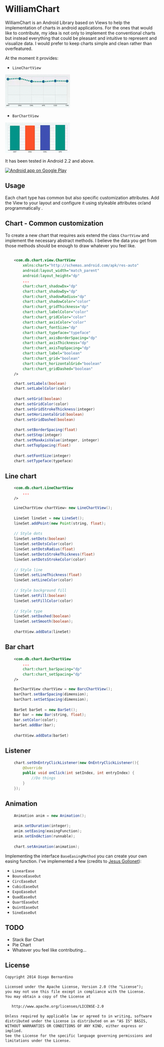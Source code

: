 WilliamChart
===============

WilliamChart is an Android Library based on Views to help the implementation of charts in android applications. For the ones that would like to contribute, my idea is not only to implement the conventional charts but instead everything that could be pleasant and intuitive to represent and visualize data. I would prefer to keep charts simple and clean rather than overfeatured.

At the moment it provides:
* ``LineChartView``

![Demo Screenshot1][1]

* ``BarChartView``

![Demo Screenshot2][2]

It has been tested in Android 2.2 and above.

<a href="https://play.google.com/store/apps/details?id=com.db.williamchartdemo">
  <img alt="Android app on Google Play" src="https://developer.android.com/images/brand/en_app_rgb_wo_45.png" />
</a>

Usage
-----
Each chart type has common but also specific customization attributes. Add the View to your layout and configure it using styleable attributes or/and programmatically .


Chart - Common customization
----------------------

To create a new chart that requires axis extend the class ``ChartView`` and implement the necessary abstract methods. I believe the data you get from those methods should be enough to draw whatever you feel like.

```xml

    <com.db.chart.view.ChartView
        xmlns:chart="http://schemas.android.com/apk/res-auto"
        android:layout_width="match_parent"
        android:layout_height="dp"
        ...
        chart:chart_shadowDx="dp"
        chart:chart_shadowDy="dp"
        chart:chart_shadowRadius="dp"
        chart:chart_shadowColor="color"
        chart:chart_gridThickness="dp"
        chart:chart_labelColor="color"
        chart:chart_gridColor="color"
        chart:chart_axisColor="color"
        chart:chart_fontSize="dp"
        chart:chart_typeface="typeface"
        chart:chart_axisBorderSpacing="dp"
        chart:chart_axisThickness="dp"
        chart:chart_axisTopSpacing="dp"
        chart:chart_label="boolean"
        chart:chart_grid="boolean"
        chart:chart_horizontalGrid="boolean"
        chart:chart_gridDashed="boolean"
    />

```

```java
    chart.setLabels(boolean)
    chart.setLabelColor(color)
    
    chart.setGrid(boolean)
    chart.setGridColor(color)
    chart.setGridStrokeThickness(integer)
    chart.setHorizontalGrid(boolean)
    chart.setGridDashed(boolean)

    chart.setBorderSpacing(float)
    chart.setStep(integer)
    chart.setMaxAxisValue(integer, integer)
    chart.setTopSpacing(float)

    chart.setFontSize(integer)
    chart.setTypeface(typeface)
```


Line chart
----------

```xml
    <com.db.chart.LineChartView
        ... 
    />
```

```java
    LineChartView chartView= new LineChartView();

    LineSet lineSet = new LineSet();
    lineSet.addPoint(new Point(string, float);
    
    // Style dots
    lineSet.setDots(boolean)
    lineSet.setDotsColor(color)
    lineSet.setDotsRadius(float)
    lineSet.setDotsStrokeThickness(float)
    lineSet.setDotsStrokeColor(color)
    
    // Style line
    lineSet.setLineThickness(float)
    lineSet.setLineColor(color)
    
    // Style background fill
    lineSet.setFill(boolean)
    lineSet.setFillColor(color)
    
    // Style type
    lineSet.setDashed(boolean)
    lineSet.setSmooth(boolean);

    chartView.addData(lineSet)
```


Bar chart
---------

```xml
    <com.db.chart.BarChartView
        ... 
        chart:chart_barSpacing="dp"
        chart:chart_setSpacing="dp"
    />
```

```java
    BarChartView chartView = new BarcChartView();
    barChart.setBarSpacing(dimension);
    barChart.setSetSpacing(dimension);

    BarSet barSet = new BarSet();
    Bar bar = new Bar(string, float);
    bar.setColor(color);
    barSet.addBar(bar);

    chartView.addData(barSet)
```


Listener
---------

```java
    chart.setOnEntryClickListener(new OnEntryClickListener(){
        @Override
        public void onClick(int setIndex, int entryIndex) {
            //Do things
        }
    });
```


Animation
---------

```java
    Animation anim = new Animation();

    anim.setDuration(integer);
    anim.setEasing(easingFunction);
    anim.setEndAction(runnable);
    
    chart.setAnimation(animation);
```

Implementing the interface ``BaseEasingMethod`` you can create your own easing function. I've implemented a few (credits to [Jesus Gollonet](http://jesusgollonet.com/)):

* ``LinearEase``
* ``BounceEaseOut``
* ``CircEaseOut``
* ``CubicEaseOut``
* ``ExpoEaseOut``
* ``QuadEaseOut``
* ``QuartEaseOut``
* ``QuintEaseOut``
* ``SineEaseOut``

TODO
-------
* Stack Bar Chart
* Pie Chart
* Whatever you feel like contributing...

License
-------

    Copyright 2014 Diogo Bernardino

    Licensed under the Apache License, Version 2.0 (the "License");
    you may not use this file except in compliance with the License.
    You may obtain a copy of the License at

       http://www.apache.org/licenses/LICENSE-2.0

    Unless required by applicable law or agreed to in writing, software
    distributed under the License is distributed on an "AS IS" BASIS,
    WITHOUT WARRANTIES OR CONDITIONS OF ANY KIND, either express or implied.
    See the License for the specific language governing permissions and
    limitations under the License.



[1]: ./art/linechart.gif
[2]: ./art/barchart.gif